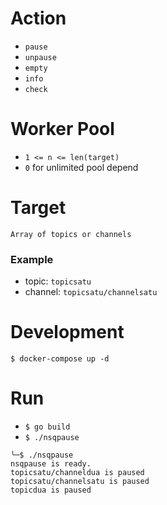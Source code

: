 # Action
- `pause`
- `unpause`
- `empty`
- `info`
- `check`

# Worker Pool
- `1 <= n <= len(target)` 
- `0` for unlimited pool depend 

# Target
    Array of topics or channels
### Example
- topic: `topicsatu`
- channel: `topicsatu/channelsatu`

# Development
```$ docker-compose up -d``` 

# Run
- ```$ go build```
- ```$ ./nsqpause``` 
```
╰─$ ./nsqpause
nsqpause is ready.
topicsatu/channeldua is paused
topicsatu/channelsatu is paused
topicdua is paused
```